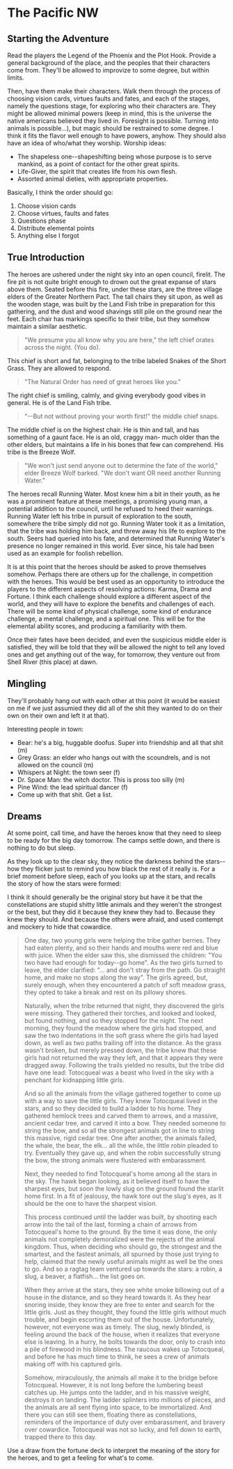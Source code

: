The Pacific NW
==============

## Starting the Adventure ##

Read the players the Legend of the Phoenix and the Plot Hook. Provide a general
background of the place, and the peoples that their characters come from.
They'll be allowed to improvize to some degree, but within limits.

Then, have them make their characters. Walk them through the process of
choosing vision cards, virtues faults and fates, and each of the stages, namely
the questions stage, for exploring who their characters are. They might be
allowed minimal powers (keep in mind, this is the universe the native americans
believed they lived in. Foresight is possible. Turning into animals is
possible...), but magic should be restrained to some degree. I think it fits
the flavor well enough to have powers, anyhow. They should also have an idea of
who/what they worship. Worship ideas:

*  The shapeless one--shapeshifting being whose purpose is to serve mankind, as
a point of contact for the other great spirits.
* Life-Giver, the spirit that creates life from his own flesh.
* Assorted animal dieties, with appropriate properties.

Basically, I think the order should go:

1.  Choose vision cards
2.  Choose virtues, faults and fates
3.  Questions phase
4.  Distribute elemental points
5.  Anything else I forgot

## True Introduction ##

The heroes are ushered under the night sky into an open council, firelit. The
fire pit is not quite bright enough to drown out the great expanse of stars
above them. Seated before this fire, under these stars, are the three village
elders of the Greater Northern Pact. The tall chairs they sit upon, as well as
the wooden stage, was built by the Land Fish tribe in preparation for this
gathering, and the dust and wood shavings still pile on the ground near the
feet. Each chair has markings specific to their tribe, but they somehow
maintain a similar aesthetic.

> "We presume you all know why you are here," the left chief orates across the
night. (You do).

This chief is short and fat, belonging to the tribe labeled Snakes of the Short
Grass. They are allowed to respond.

> "The Natural Order has need of great heroes like you."

The right chief is smiling, calmly, and giving everybody good vibes in general.
He is of the Land Fish tribe.

> "--But not without proving your worth first!" the middle chief snaps.

The middle chief is on the highest chair. He is thin and tall, and has
something of a gaunt face. He is an old, craggy man- much older than the
other elders, but maintains a life in his bones that few can comprehend. His
tribe is the Breeze Wolf.

> "We won't just send anyone out to determine the fate of the world," elder
Breeze Wolf barked. "We don't want OR need another Running Water."

The heroes recall Running Water. Most knew him a bit in their youth, as he was
a prominent feature at these meetings, a promising young man, a potential
addition to the council, until he refused to heed their warnings. Running Water
left his tribe in pursuit of exploration to the south, somewhere the tribe
simply did not go. Running Water took it as a limitation, that the tribe was
holding him back, and threw away his life to explore to the south. Seers had
queried into his fate, and determined that Running Water's presence no longer
remained in this world. Ever since, his tale had been used as an example for
foolish rebellion.

It is at this point that the heroes should be asked to prove themselves
somehow. Perhaps there are others up for the challenge, in competition with the
heroes. This would be best used as an opportunity to introduce the players to
the different aspects of resolving actions: Karma, Drama and Fortune. I think
each challenge should explore a different aspect of the world, and they will
have to explore the benefits and challenges of each. There will be some kind of
physical challenge, some kind of endurance challenge, a mental challenge, and a
spiritual one. This will be for the elemental ability scores, and producing a
familiarity with them.

Once their fates have been decided, and even the suspicious middle elder is
satisfied, they will be told that they will be allowed the night to tell any
loved ones and get anything out of the way, for tomorrow, they venture out from
Shell River (this place) at dawn.

## Mingling ##

They'll probably hang out with each other at this point (it would be easiest on
me if we just assumied they did all of the shit they wanted to do on their own
on their own and left it at that).

Interesting people in town:

* Bear: he's a big, huggable doofus. Super into friendship and all that shit
(m)
* Grey Grass: an elder who hangs out with the scoundrels, and is not allowed on
the council (m)
* Whispers at Night: the town seer (f)
* Dr. Space Man: the witch doctor. This is pross too silly (m)
* Pine Wind: the lead spiritual dancer (f)
* Come up with that shit. Get a list.

## Dreams ##

At some point, call time, and have the heroes know that they need to sleep to
be ready for the big day tomorrow. The camps settle down, and there is nothing
to do but sleep.

As they look up to the clear sky, they notice the darkness behind the
stars--how they flicker just to remind you how black the rest of it really
is. For a brief moment before sleep, each of you looks up at the stars, and
recalls the story of how the stars were formed:

I think it should generally be the original story but have it be that the
constellations are stupid shitty little animals and they weren't the strongest
or the best, but they did it because they knew they had to. Because they knew
they should. And because the others were afraid, and used contempt and mockery
to hide that cowardice.

> One day, two young girls were helping the tribe gather berries. They had
eaten plenty, and so their hands and mouths were red and blue with juice. When
the elder saw this, she dismissed the children: "You two have had enough for
today--go home". As the two girls turned to leave, the elder clarified: "...
and don't stray from the path. Go straight home, and make no stops along the
way". The girls agreed, but, surely enough, when they encountered a patch of
soft meadow grass, they opted to take a break and rest on its pillowy shores.
>
> Naturally, when the tribe returned that night, they discovered the girls were
missing. They gathered their torches, and looked and looked, but found nothing,
and so they stopped for the night. The next morning, they found the meadow
where the girls had stopped, and saw the two indentations in the soft grass
where the girls had layed down, as well as two paths trailing off into the
distance. As the grass wasn't broken, but merely pressed down, the tribe knew
that these girls had not returned the way they left, and that it appears they
were dragged away. Following the trails yielded no results, but the tribe did
have one lead: Totocqueal was a beast who lived in the sky with a penchant for
kidnapping little girls.
>
> And so all the animals from the village gathered together to come up with a
way to save the little girls. They knew Totocqueal lived in the stars, and so
they decided to build a ladder to his home. They gathered hemlock trees
and carved them to arrows, and a massive, ancient cedar tree, and carved it
into a bow. They needed someone to string the bow, and so all the strongest
animals got in line to string this massive, rigid cedar tree. One after
another, the animals failed, the whale, the bear, the elk... all the while, the
little robin pleaded to try. Eventually they gave up, and when the robin
successfully strung the bow, the strong animals were flustered with
embarassment.
>
> Next, they needed to find Totocqueal's home among all the stars in the sky.
The hawk began looking, as it believed itself to have the sharpest eyes, but
soon the lowly slug on the ground found the starlit home first. In a fit of
jealousy, the hawk tore out the slug's eyes, as it should be the one to have
the sharpest vision.
>
> This process continued until the ladder was built, by shooting each arrow
into the tail of the last, forming a chain of arrows from Totocqueal's home to
the ground. By the time it was done, the only animals not completely
demoralized were the rejects of the animal kingdom. Thus, when deciding who
should go, the strongest and the smartest, and the fastest animals, all spurned
by those just trying to help, claimed that the newly useful animals might as
well be the ones to go. And so a ragtag team ventured up towards the stars: a
robin, a slug, a beaver, a flatfish... the list goes on.
>
> When they arrive at the stars, they see white smoke billowing out of a house
in the distance, and so they heard towards it. As they hear snoring inside,
they know they are free to enter and search for the little girls. Just as they
thought, they found the little girls without much trouble, and begin escorting
them out of the house. Unfortunately, however, not everyone was as timely. The
slug, newly blinded, is feeling around the back of the house, when it realizes
that everyone else is leaving. In a hurry, he bolts towards the door, only to
crash into a pile of firewood in his blindness. The raucous wakes up
Totocqueal, and before he has much time to think, he sees a crew of animals
making off with his captured girls.
>
> Somehow, miraculously, the animals all make it to the bridge before
Totocqueal. However, it is not long before the lumbering beast catches up. He
jumps onto the ladder, and in his massive weight, destroys it on landing. The
ladder splinters into millions of pieces, and the animals are all sent flying
into space, to be immortalized. And there you can still see them, floating
there as constellations, reminders of the importance of duty over embarassment,
and bravery over cowardice. Totocqueal was not so lucky, and fell down to
earth, trapped there to this day.

Use a draw from the fortune deck to interpret the meaning of the story for the
heroes, and to get a feeling for what's to come.

